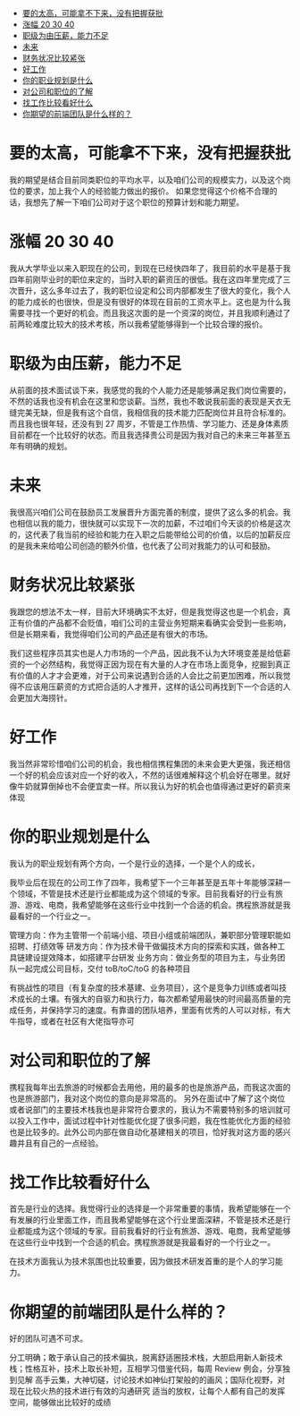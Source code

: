 - [要的太高，可能拿不下来，没有把握获批](#要的太高可能拿不下来没有把握获批)
- [涨幅 20 30 40](#涨幅-20-30-40)
- [职级为由压薪，能力不足](#职级为由压薪能力不足)
- [未来](#未来)
- [财务状况比较紧张](#财务状况比较紧张)
- [好工作](#好工作)
- [你的职业规划是什么](#你的职业规划是什么)
- [对公司和职位的了解](#对公司和职位的了解)
- [找工作比较看好什么](#找工作比较看好什么)
- [你期望的前端团队是什么样的？](#你期望的前端团队是什么样的)

# 要的太高，可能拿不下来，没有把握获批

我的期望是结合目前同类职位的平均水平，以及咱们公司的规模实力，以及这个岗位的要求，加上我个人的经验能力做出的报价。
如果您觉得这个价格不合理的话，我想先了解一下咱们公司对于这个职位的预算计划和能力期望。

# 涨幅 20 30 40

我从大学毕业以来入职现在的公司，到现在已经快四年了，我目前的水平是基于我四年前刚毕业时的职位来定的，当时入职的薪资压的很低。我在这四年里完成了三次晋升，这么多年过去了，我的职位设定和公司内部都发生了很大的变化，我个人的能力成长的也很快，但是没有很好的体现在目前的工资水平上。这也是为什么我需要寻找一个更好的机会。而且我这次面的是一个资深的岗位，并且我顺利通过了前两轮难度比较大的技术考核，所以我希望能够得到一个比较合理的报价。

# 职级为由压薪，能力不足

从前面的技术面试谈下来，我感觉的我的个人能力还是能够满足我们岗位需要的，不然的话我也没有机会在这里和您谈薪。当然，我也不敢说我前面的表现是天衣无缝完美无缺，但是我有这个自信，我相信我的技术能力匹配岗位并且符合标准的。而且我也很年轻，还没有到 27 周岁，不管是工作热情、学习能力、还是身体素质目前都在一个比较好的状态。而且我选择贵公司是因为我对自己的未来三年甚至五年有明确的规划。

# 未来

我很高兴咱们公司在鼓励员工发展晋升方面完善的制度，提供了这么多的机会。我也相信以我的能力，很快就可以实现下一次的加薪，不过咱们今天谈的价格是这次的，这代表了我当前的经验和能力在入职之后能带给公司的价值，以后的加薪反应的是我未来给咱公司创造的额外价值，也代表了公司对我能力的认可和鼓励。

# 财务状况比较紧张

我跟您的想法不太一样，目前大环境确实不太好，但是我觉得这也是一个机会，真正有价值的产品都不会贬值，咱们公司的主营业务短期来看确实会受到一些影响，但是长期来看，我觉得咱们公司的产品还是有很大的市场。

我们这些程序员其实也是人力市场的一个产品，因此我不认为大环境变差是给低薪资的一个必然结构，我觉得正因为现在有大量的人才在市场上面竞争，挖掘到真正有价值的人才才会更难，对于公司来说遇到合适的人会比之前更加困难，所以我觉得不应该用压薪资的方式把合适的人才推开，这样的话公司再找到下一个合适的人会更加大海捞针。

# 好工作

我当然非常珍惜咱们公司的机会，我也相信携程集团的未来会更大更强，我还相信一个好的机会应该对应一个好的收入，不然的话很难解释这个机会好在哪里。就好像牛奶就算倒掉也不会便宜卖一样。所以我认为好的机会也值得通过更好的薪资来体现

# 你的职业规划是什么

我认为的职业规划有两个方向，一个是行业的选择，一个是个人的成长，

我毕业后在现在的公司工作了四年，我希望下一个三年甚至是五年十年能够深耕一个领域，不管是技术还是行业都能成为这个领域的专家。目前我看好的行业有旅游、游戏、电商，我希望能够在这些行业中找到一个合适的机会。携程旅游就是我最看好的一个行业之一。

管理方向：作为主管带一个前端小组、项目小组或前端团队，兼职部分管理职能如招聘、打绩效等
研发方向：作为技术骨干做偏技术方向的探索和实践，做各种工具链建设提效降本，如搭建平台研发
业务方向：做业务型的项目为主，与业务团队一起完成公司目标，交付 toB/toC/toG 的各种项目

有挑战性的项目（有复杂度的技术基建、业务项目），这个是竞争力训练或者叫技术成长的土壤。有强大的自驱力和执行力，每次都希望用最快的时间最高质量的完成任务，并保持学习的速度。有靠谱的团队培养，里面有优秀的人可以对标，有大牛指导，或者在社区有大佬指导亦可

# 对公司和职位的了解

携程我每年出去旅游的时候都会去用他，用的最多的也是旅游产品，而我这次面的也是旅游部门，我对这个岗位的意向是非常高的。
另外在面试中了解了这个岗位或者说部门的主要技术栈我也是非常符合要求的，我认为不需要特别多的培训就可以投入工作中，面试过程中针对性能优化提了很多问题，我在性能优化方面的经验也是比较多的。此外公司内部在做自动化基建相关的项目，恰好我对这方面的感兴趣并且有自己的一点经验。

# 找工作比较看好什么

首先是行业的选择。我觉得行业的选择是一个非常重要的事情，我希望能够在一个有发展的行业里面工作，而且我希望能够在这个行业里面深耕，不管是技术还是行业都能成为这个领域的专家。目前我看好的行业有旅游、游戏、电商，我希望能够在这些行业中找到一个合适的机会。携程旅游就是我最看好的一个行业之一。

在技术方面我认为技术氛围也比较重要，因为做技术研发首重的是个人的学习能力。

# 你期望的前端团队是什么样的？

好的团队可遇不可求。

分工明确；敢于承认自己的技术偏执，脱离舒适圈技术栈，大胆启用新人新技术栈；性格互补，技术上取长补短，互相学习借鉴代码，每周 Review 例会，分享独到见解
高手云集，大神切磋，讨论技术如神仙打架般的的画风；国际化视野，对现在比较火热的技术进行有效的沟通研究
适当的放权，让每个人都有自己的发挥空间，能够做出比较好的成绩
